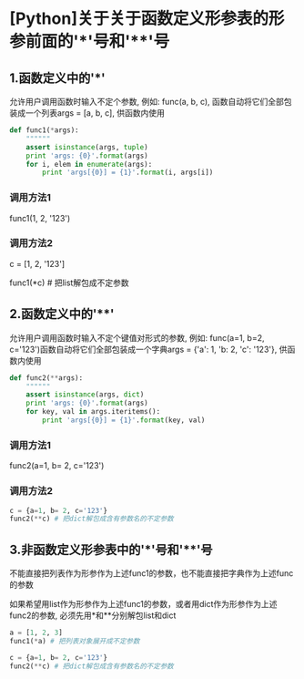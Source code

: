 # \[Python\]关于关于函数定义形参表的形参前面的'\*'号和'\*\*'号

## 1.函数定义中的'\*'

允许用户调用函数时输入不定个参数, 例如: func\(a, b, c\), 函数自动将它们全部包装成一个列表args = \[a, b, c\], 供函数内使用

```python
def func1(*args):
    """"""
    assert isinstance(args, tuple)
    print 'args: {0}'.format(args)
    for i, elem in enumerate(args):
        print 'args[{0}] = {1}'.format(i, args[i])
```

### 调用方法1

func1\(1, 2, '123'\)

### 调用方法2

c = \[1, 2, '123'\]

func1\(\*c\) \# 把list解包成不定参数

## 2.函数定义中的'\*\*'

允许用户调用函数时输入不定个键值对形式的参数, 例如: func\(a=1, b=2, c='123'\)函数自动将它们全部包装成一个字典args = {'a': 1, 'b: 2, 'c': '123'}, 供函数内使用

```python
def func2(**args):
    """"""
    assert isinstance(args, dict)
    print 'args: {0}'.format(args)
    for key, val in args.iteritems():
        print 'args[{0}] = {1}'.format(key, val)
```

### 调用方法1

func2\(a=1, b= 2, c='123'\)

### 调用方法2

```python
c = {a=1, b= 2, c='123'}
func2(**c) # 把dict解包成含有参数名的不定参数
```

## 3.非函数定义形参表中的'\*'号和'\*\*'号

不能直接把列表作为形参作为上述func1的参数，也不能直接把字典作为上述func的参数

如果希望用list作为形参作为上述func1的参数，或者用dict作为形参作为上述func2的参数, 必须先用\*和\*\*分别解包list和dict

```python
a = [1, 2, 3]
func1(*a) # 把列表对象展开成不定参数

c = {a=1, b= 2, c='123'}
func2(**c) # 把dict解包成含有参数名的不定参数
```



